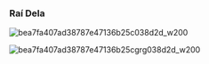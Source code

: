 ### Raí Dela

![bea7fa407ad38787e47136b25c038d2d_w200](https://github.com/Raizinhoo/Raizinhoo/assets/99194148/84488952-837a-4a18-987e-bf9973403ddf)

![bea7fa407ad38787e47136b25cgrg038d2d_w200](https://github.com/Raizinhoo/Raizinhoo/assets/99194148/bd45981d-6659-4354-a0de-dd5503aa4f43)



